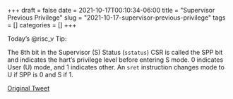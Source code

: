 +++ 
draft = false
date = 2021-10-17T00:10:34-06:00
title = "Supervisor Previous Privilege"
slug = "2021-10-17-supervisor-previous-privilege" 
tags = []
categories = []
+++

Today’s @risc_v Tip:

The 8th bit in the Supervisor (S) Status (`sstatus`) CSR is called the SPP bit and indicates the hart’s privilege level before entering S mode. 0 indicates User (U) mode, and 1 indicates other. An `sret` instruction changes mode to U if SPP is 0 and S if 1.

[Original Tweet](https://twitter.com/hasheddan/status/1449790589994770432?s=20)